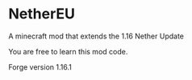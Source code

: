 # NetherEU
A minecraft mod that extends the 1.16 Nether Update

You are free to learn this mod code.

Forge version 1.16.1
